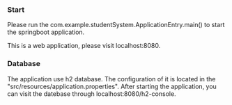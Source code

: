 ### Start

Please run the com.example.studentSystem.ApplicationEntry.main() to start the springboot application.

This is a web application, please visit localhost:8080.

### Database

The application use h2 database. The configuration of it is located in the "src/resources/application.properties". After starting the application, you can visit the datebase through localhost:8080/h2-console.